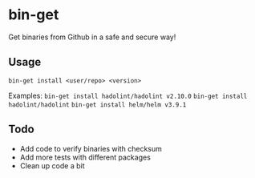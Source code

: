 # bin-get

Get binaries from Github in a safe and secure way!

## Usage

`bin-get install <user/repo> <version>`

Examples: 
`bin-get install hadolint/hadolint v2.10.0`
`bin-get install hadolint/hadolint`
`bin-get install helm/helm v3.9.1`


## Todo

- Add code to verify binaries with checksum
- Add more tests with different packages
- Clean up code a bit

